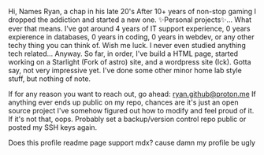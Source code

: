  Hi, Names Ryan, a chap in his late 20's
 After 10+ years of non-stop gaming I dropped the addiction and started a new one. ✨Personal projects✨... What ever that means.
 I've got around 4 years of IT support experience, 0 years expierence in databases, 0 years in coding, 0 years in webdev, or any other techy thing you can think of. Wish me luck.
 I never even studied anything tech related... Anyway.
 So far, in order, I've build a HTML page, started working on a Starlight (Fork of astro) site, and a wordpress site (Ick). Gotta say, not very impressive yet. 
 I've done some other minor home lab style stuff, but nothing of note.


 If for any reason you want to reach out, go ahead: ryan.github@proton.me
 If anything ever ends up public on my repo, chances are it's just an open source project I've somehow figured out how to modify and feel proud of it.
 If it's not that, oops. Probably set a backup/version control repo public or posted my SSH keys again.

Does this profile readme page support mdx? cause damn my profile be ugly 
<!---
rchas2506/rchas2506 is a ✨ special ✨ repository because its `README.md` (this file) appears on your GitHub profile.
You can click the Preview link to take a look at your changes.
--->
